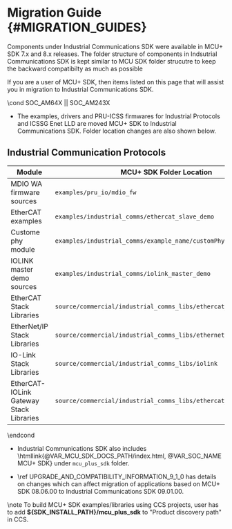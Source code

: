 # Migration Guide {#MIGRATION_GUIDES}

Components under Industrial Communications SDK were available in MCU+ SDK 7.x and 8.x releases. The folder structure of components in Indsutrial Communications SDK is kept similar to MCU SDK folder strucutre to keep the backward compatibilty as much as possible

If you are a user of MCU+ SDK, then items listed on this page that will assist you in migration to Industrial Communications SDK.

\cond SOC_AM64X || SOC_AM243X

- The examples, drivers and PRU-ICSS firmwares for Industrial Protocols and ICSSG Enet LLD are moved MCU+ SDK to Industrial Communications SDK. Folder location changes are also shown below.

## Industrial Communication Protocols
   Module                                  | MCU+ SDK Folder Location                                          | Industrial Communications SDK Folder Location
   ----------------------------------------|-------------------------------------------------------------------|----------------------------------------------------------------------------------------------
   MDIO WA firmware sources                | `examples/pru_io/mdio_fw`                                         | `source/industrial_comms/mdio_fw`
   EtherCAT examples                       | `examples/industrial_comms/ethercat_slave_demo`                   | `examples/industrial_comms/ethercat_slave_demo/device_profiles`
   Custome phy module                      | `examples/industrial_comms/example_name/customPhy`                | `examples/industrial_comms/custom_phy`
   IOLINK master demo sources              | `examples/industrial_comms/iolink_master_demo`                    | `examples/industrial_comms/iolink_master_demo/device`
   EtherCAT Stack Libraries                | `source/commercial/industrial_comms_libs/ethercat_slave`          | `source/industrial_comms/ethercat_slave/stack/lib`
   EtherNet/IP Stack Libraries             | `source/commercial/industrial_comms_libs/ethernetip_adapter`      | `source/industrial_comms/ethernetip_adapter/stack/lib`
   IO-Link Stack Libraries                 | `source/commercial/industrial_comms_libs/iolink`                  | `source/industrial_comms/iolink/stack/lib`
   EtherCAT-IOLink Gateway Stack Libraries | `source/commercial/industrial_comms_libs/ethercat_iolink_gateway` | `source/industrial_comms/ethercat_iolink_gateway/stack/lib`

\endcond

- Industrial Communications SDK also includes \htmllink{@VAR_MCU_SDK_DOCS_PATH/index.html, @VAR_SOC_NAME MCU+ SDK} under `mcu_plus_sdk` folder.

- \ref UPGRADE_AND_COMPATIBILITY_INFORMATION_9_1_0 has details on changes which can affect migration of applications based on MCU+ SDK 08.06.00 to Industrial Communications SDK 09.01.00.

\note To build MCU+ SDK examples/libraries using CCS projects, user has to add <b>${SDK_INSTALL_PATH}/mcu_plus_sdk</b> to "Product discovery path" in CCS.
